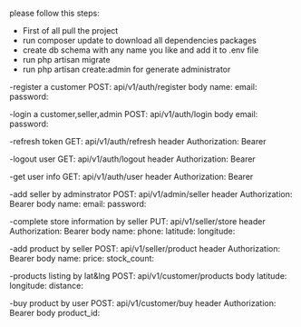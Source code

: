 please follow this steps:

- First of all pull the project
- run composer update to download all dependencies packages
- create db schema with any name you like and add it to .env file
- run php artisan migrate
- run php artisan create:admin for generate administrator


-register a customer
POST: api/v1/auth/register
body
    name:
    email:
    password:


-login a customer,seller,admin
POST: api/v1/auth/login
body
    email:
    password:


-refresh token
GET: api/v1/auth/refresh
header
    Authorization: Bearer


-logout user
GET: api/v1/auth/logout
header
    Authorization: Bearer


-get user info
GET: api/v1/auth/user
header
    Authorization: Bearer


-add seller by adminstrator
POST: api/v1/admin/seller
header
    Authorization: Bearer
body
    name:
    email:
    password:


-complete store information by seller
PUT: api/v1/seller/store
header
    Authorization: Bearer
body
    name:
    phone:
    latitude:
    longitude:

-add product by seller
POST: api/v1/seller/product
header
    Authorization: Bearer
body
    name:
    price:
    stock_count:


-products listing by lat&lng
POST: api/v1/customer/products
body
   latitude:
    longitude:
    distance:

-buy product by user
POST: api/v1/customer/buy
header
    Authorization: Bearer
body
    product_id:

